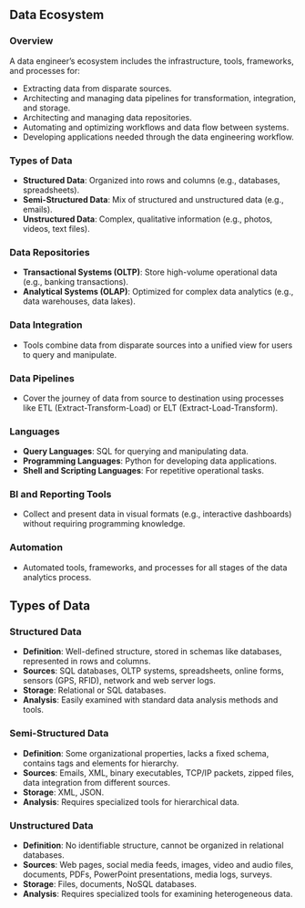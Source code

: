 ## Data Ecosystem

### Overview
A data engineer’s ecosystem includes the infrastructure, tools, frameworks, and processes for:
- Extracting data from disparate sources.
- Architecting and managing data pipelines for transformation, integration, and storage.
- Architecting and managing data repositories.
- Automating and optimizing workflows and data flow between systems.
- Developing applications needed through the data engineering workflow.

### Types of Data
- **Structured Data**: Organized into rows and columns (e.g., databases, spreadsheets).
- **Semi-Structured Data**: Mix of structured and unstructured data (e.g., emails).
- **Unstructured Data**: Complex, qualitative information (e.g., photos, videos, text files).

### Data Repositories
- **Transactional Systems (OLTP)**: Store high-volume operational data (e.g., banking transactions).
- **Analytical Systems (OLAP)**: Optimized for complex data analytics (e.g., data warehouses, data lakes).

### Data Integration
- Tools combine data from disparate sources into a unified view for users to query and manipulate.

### Data Pipelines
- Cover the journey of data from source to destination using processes like ETL (Extract-Transform-Load) or ELT (Extract-Load-Transform).

### Languages
- **Query Languages**: SQL for querying and manipulating data.
- **Programming Languages**: Python for developing data applications.
- **Shell and Scripting Languages**: For repetitive operational tasks.

### BI and Reporting Tools
- Collect and present data in visual formats (e.g., interactive dashboards) without requiring programming knowledge.

### Automation
- Automated tools, frameworks, and processes for all stages of the data analytics process.

## Types of Data

### Structured Data
- **Definition**: Well-defined structure, stored in schemas like databases, represented in rows and columns.
- **Sources**: SQL databases, OLTP systems, spreadsheets, online forms, sensors (GPS, RFID), network and web server logs.
- **Storage**: Relational or SQL databases.
- **Analysis**: Easily examined with standard data analysis methods and tools.

### Semi-Structured Data
- **Definition**: Some organizational properties, lacks a fixed schema, contains tags and elements for hierarchy.
- **Sources**: Emails, XML, binary executables, TCP/IP packets, zipped files, data integration from different sources.
- **Storage**: XML, JSON.
- **Analysis**: Requires specialized tools for hierarchical data.

### Unstructured Data
- **Definition**: No identifiable structure, cannot be organized in relational databases.
- **Sources**: Web pages, social media feeds, images, video and audio files, documents, PDFs, PowerPoint presentations, media logs, surveys.
- **Storage**: Files, documents, NoSQL databases.
- **Analysis**: Requires specialized tools for examining heterogeneous data.
